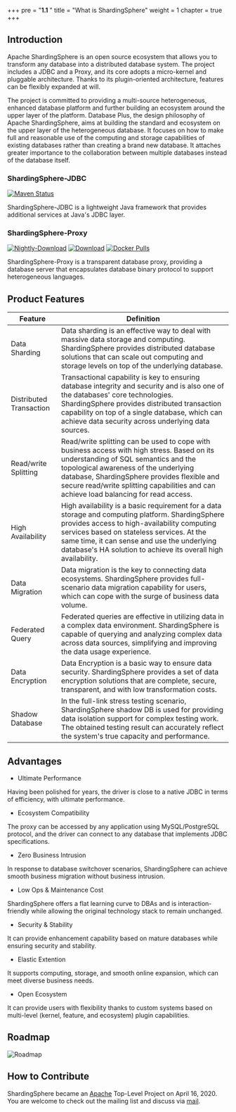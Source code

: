 +++
pre = "<b>1.1 </b>"
title = "What is ShardingSphere"
weight = 1
chapter = true
+++

## Introduction

Apache ShardingSphere is an open source ecosystem that allows you to transform any database into a distributed database system. 
The project includes a JDBC and a Proxy, and its core adopts a micro-kernel and pluggable architecture.
Thanks to its plugin-oriented architecture, features can be flexibly expanded at will.

The project is committed to providing a multi-source heterogeneous, enhanced database platform and further building an ecosystem around the upper layer of the platform.
Database Plus, the design philosophy of Apache ShardingSphere, aims at building the standard and ecosystem on the upper layer of the heterogeneous database.
It focuses on how to make full and reasonable use of the computing and storage capabilities of existing databases rather than creating a brand new database.
It attaches greater importance to the collaboration between multiple databases instead of the database itself.

### ShardingSphere-JDBC

[![Maven Status](https://img.shields.io/maven-central/v/org.apache.shardingsphere/shardingsphere-jdbc.svg?color=green)](https://mvnrepository.com/artifact/org.apache.shardingsphere/shardingsphere-jdbc)

ShardingSphere-JDBC is a lightweight Java framework that provides additional services at Java's JDBC layer.

### ShardingSphere-Proxy

[![Nightly-Download](https://img.shields.io/badge/nightly--builds-download-orange.svg)](https://nightlies.apache.org/shardingsphere/)
[![Download](https://img.shields.io/badge/release-download-orange.svg)](/cn/downloads/)
[![Docker Pulls](https://img.shields.io/docker/pulls/apache/shardingsphere-proxy.svg)](https://hub.docker.com/r/apache/shardingsphere-proxy)

ShardingSphere-Proxy is a transparent database proxy, providing a database server that encapsulates database binary protocol to support heterogeneous languages.

## Product Features

| Feature                 | Definition |
| ----------------------- | ---------- |
| Data Sharding           | Data sharding is an effective way to deal with massive data storage and computing. ShardingSphere provides distributed database solutions that can scale out computing and storage levels on top of the underlying database. |
| Distributed Transaction | Transactional capability is key to ensuring database integrity and security and is also one of the databases' core technologies. ShardingSphere provides distributed transaction capability on top of a single database, which can achieve data security across underlying data sources. |
| Read/write Splitting    | Read/write splitting can be used to cope with business access with high stress. Based on its understanding of SQL semantics and the topological awareness of the underlying database, ShardingSphere provides flexible and secure read/write splitting capabilities and can achieve load balancing for read access. |
| High Availability       | High availability is a basic requirement for a data storage and computing platform. ShardingSphere provides access to high-availability computing services based on stateless services. At the same time, it can sense and use the underlying database's HA solution to achieve its overall high availability. |
| Data Migration          | Data migration is the key to connecting data ecosystems. ShardingSphere provides full-scenario data migration capability for users, which can cope with the surge of business data volume. |
| Federated Query         | Federated queries are effective in utilizing data in a complex data environment. ShardingSphere is capable of querying and analyzing complex data across data sources, simplifying and improving the data usage experience. |
| Data Encryption         | Data Encryption is a basic way to ensure data security. ShardingSphere provides a set of data encryption solutions that are complete, secure, transparent, and with low transformation costs. |
| Shadow Database         | In the full-link stress testing scenario, ShardingSphere shadow DB is used for providing data isolation support for complex testing work. The obtained testing result can accurately reflect the system's true capacity and performance. |

## Advantages

- Ultimate Performance 

Having been polished for years, the driver is close to a native JDBC in terms of efficiency, with ultimate performance.

- Ecosystem Compatibility

The proxy can be accessed by any application using MySQL/PostgreSQL protocol, and the driver can connect to any database that implements JDBC specifications.

- Zero Business Intrusion

In response to database switchover scenarios, ShardingSphere can achieve smooth business migration without business intrusion.

- Low Ops & Maintenance Cost

ShardingSphere offers a flat learning curve to DBAs and is interaction-friendly while allowing the original technology stack to remain unchanged.

- Security & Stability

It can provide enhancement capability based on mature databases while ensuring security and stability.

- Elastic Extention

It supports computing, storage, and smooth online expansion, which can meet diverse business needs.

- Open Ecosystem

It can provide users with flexibility thanks to custom systems based on multi-level (kernel, feature, and ecosystem) plugin capabilities.

## Roadmap

![Roadmap](https://shardingsphere.apache.org/document/current/img/roadmap_en.png)

## How to Contribute

ShardingSphere became an [Apache](https://apache.org/index.html#projects-list) Top-Level Project on April 16, 2020.
You are welcome to check out the mailing list and discuss via [mail](mailto:dev@shardingsphere.apache.org).
